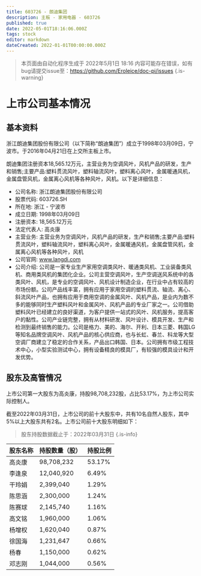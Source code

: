 ```yaml
---
title: 603726 - 朗迪集团
description: 主板 - 家用电器 - 603726
published: true
date: 2022-05-01T18:16:06.000Z
tags: stock
editor: markdown
dateCreated: 2022-01-01T00:00:00.000Z
---
```


> 本页面由自动化程序生成于 2022年5月1日 18:16
> 内容可能存在错误，如有bug请提交issue至：https://github.com/Eroleice/doc-pi/issues
{.is-warning}

# 上市公司基本情况

## 基本资料

浙江朗迪集团股份有限公司（以下简称“朗迪集团”）成立于1998年03月09日，宁波市。于2016年04月21日在上交所主板上市。

朗迪集团注册资本18,565.12万元，主营业务为空调风叶，风机产品的研发，生产和销售;主要产品:塑料贯流风叶，塑料轴流风叶，塑料离心风叶，金属暖通风机，金属盘管风机，金属离心风机等各种风叶，风机。以下是详细信息：

- 公司名称: 浙江朗迪集团股份有限公司
- 股票代码: 603726.SH
- 所在地: 浙江 - 宁波市
- 成立日期: 1998年03月09日
- 注册资本: 18,565.12万元
- 法定代表人: 高炎康
- 主营业务: 主营业务为空调风叶，风机产品的研发，生产和销售;主要产品:塑料贯流风叶，塑料轴流风叶，塑料离心风叶，金属暖通风机，金属盘管风机，金属离心风机等各种风叶，风机
- 公司官网: www.langdi.com
- 公司介绍: 公司是一家专业生产家用空调类风叶、暖通类风机、工业装备类风机、商用类风机的集团化企业。公司主营空调风叶，生产空调送风系统中的各类风叶、风机，是专业的空调风叶、风机设计制造企业，在行业中占有较高的市场份额。公司产品线丰富，拥有应用于家用空调的塑料贯流、轴流、离心、斜流风叶产品，也拥有应用于商用空调的金属风叶、风机产品，是业内为数不多的能够同时生产塑料风叶和金属风叶、风机产品的专业厂家之一。公司借助塑料风叶已经建立的良好渠道，为客户提供一站式的风叶、风机服务，提高客户的黏性。公司产业链完整，拥有从材料研发、风叶设计、模具开发、生产和检测到最终销售的能力。公司是格力、美的、海尔、开利、日本三菱、韩国LG等知名品牌空调风叶、风机产品的核心供应商，也与长虹、春兰、科龙等大型空调厂商建立了稳定的合作关系，产品出口韩国、日本。公司拥有市级工程技术中心，小型实验测试中心，拥有设备精良的模具厂，有较强的模具设计和开发优势。


## 股东及高管情况

上市公司第一大股东为高炎康，持股98,708,232股，占比53.17%，为上市公司实际控制人。

截至2022年03月31日，上市公司的前十大股东中，共有10名自然人股东，其中5%以上大股东共有2名。上市公司前十大股东明细如下：

> 股东持股数据截止于：2022年03月31日
{.is-info}

| 股东名称 | 持股数量（股） | 持股比例 |
| --- | --- | --- |
| 高炎康 | 98,708,232 | 53.17% |
| 李逢泉 | 12,040,920 | 6.49% |
| 干玲娟 | 2,399,040 | 1.29% |
| 陈思涵 | 2,300,000 | 1.24% |
| 陈赛球 | 2,145,740 | 1.16% |
| 高文铭 | 1,960,000 | 1.06% |
| 杨增权 | 1,620,040 | 0.87% |
| 徐国海 | 1,231,647 | 0.66% |
| 杨春 | 1,150,000 | 0.62% |
| 邓志刚 | 1,044,000 | 0.56% |




